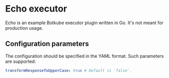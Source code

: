 # Echo executor

Echo is an example Botkube executor plugin written in Go. It's not meant for production usage.

## Configuration parameters

The configuration should be specified in the YAML format. Such parameters are supported:

```yaml
transformResponseToUpperCase: true # Default is 'false'.
```
